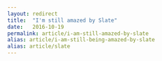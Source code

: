 ```yaml
---
layout: redirect
title:  "I'm still amazed by Slate"
date:   2016-10-19
permalink: article/i-am-still-amazed-by-slate
alias: article/i-am-still-being-amazed-by-slate
alias: article/slate
---
```

